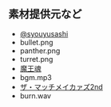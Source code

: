 ## 素材提供元など

* [@syouyusashi](https://twitter.com/syouyusashi)
 * bullet.png
 * panther.png
 * turret.png
* [魔王魂](http://maoudamashii.jokersounds.com/)
 * bgm.mp3
* [ザ・マッチメイカァズ2nd](http://osabisi.sakura.ne.jp/m2/)
 * burn.wav
